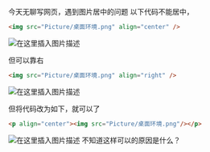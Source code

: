 今天无聊写网页，遇到图片居中的问题
以下代码不能居中，

```html
<img src="Picture/桌面环境.png" align="center" />
```
![在这里插入图片描述](https://img-blog.csdnimg.cn/20200915190749939.png?x-oss-process=image/watermark,type_ZmFuZ3poZW5naGVpdGk,shadow_10,text_aHR0cHM6Ly9ibG9nLmNzZG4ubmV0L3dlaXhpbl80NjQwMzQ4Mw==,size_16,color_FFFFFF,t_70#pic_center)

但可以靠右

```html
<img src="Picture/桌面环境.png" align="right" />
```

![在这里插入图片描述](https://img-blog.csdnimg.cn/20200915190840641.png?x-oss-process=image/watermark,type_ZmFuZ3poZW5naGVpdGk,shadow_10,text_aHR0cHM6Ly9ibG9nLmNzZG4ubmV0L3dlaXhpbl80NjQwMzQ4Mw==,size_16,color_FFFFFF,t_70#pic_center)

但将代码改为如下，就可以了

```html
<p align="center"><img src="Picture/桌面环境.png"/></p>
```
![在这里插入图片描述](https://img-blog.csdnimg.cn/20200915191009117.png?x-oss-process=image/watermark,type_ZmFuZ3poZW5naGVpdGk,shadow_10,text_aHR0cHM6Ly9ibG9nLmNzZG4ubmV0L3dlaXhpbl80NjQwMzQ4Mw==,size_16,color_FFFFFF,t_70#pic_center)
不知道这样可以的原因是什么？

